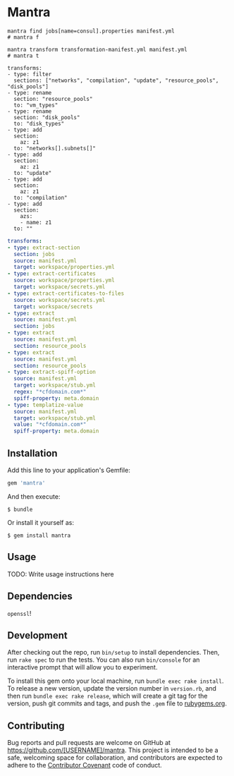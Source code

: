 # Mantra

```
mantra find jobs[name=consul].properties manifest.yml
# mantra f
```

```
mantra transform transformation-manifest.yml manifest.yml
# mantra t
```

```
transforms:
- type: filter
  sections: ["networks", "compilation", "update", "resource_pools", "disk_pools"]
- type: rename
  section: "resource_pools"
  to: "vm_types"
- type: rename
  section: "disk_pools"
  to: "disk_types"
- type: add
  section:
    az: z1
  to: "networks[].subnets[]"
- type: add
  section:
    az: z1
  to: "update"
- type: add
  section:
    az: z1
  to: "compilation"
- type: add
  section:
    azs:
    - name: z1
  to: ""
```


```yaml
transforms:
- type: extract-section
  section: jobs
  source: manifest.yml
  target: workspace/properties.yml  
- type: extract-certificates
  source: workspace/properties.yml
  target: workspace/secrets.yml
- type: extract-certificates-to-files
  source: workspace/secrets.yml
  target: workspace/secrets
- type: extract
  source: manifest.yml
  section: jobs
- type: extract
  source: manifest.yml
  section: resource_pools
- type: extract
  source: manifest.yml
  section: resource_pools
- type: extract-spiff-option
  source: manifest.yml
  target: workspace/stub.yml
  regex: "*cfdomain.com*"
  spiff-property: meta.domain
- type: templatize-value
  source: manifest.yml
  target: workspace/stub.yml
  value: "*cfdomain.com*"
  spiff-property: meta.domain
```


## Installation

Add this line to your application's Gemfile:

```ruby
gem 'mantra'
```

And then execute:

    $ bundle

Or install it yourself as:

    $ gem install mantra

## Usage

TODO: Write usage instructions here

## Dependencies

`openssl`!

## Development

After checking out the repo, run `bin/setup` to install dependencies. Then, run `rake spec` to run the tests. You can also run `bin/console` for an interactive prompt that will allow you to experiment.

To install this gem onto your local machine, run `bundle exec rake install`. To release a new version, update the version number in `version.rb`, and then run `bundle exec rake release`, which will create a git tag for the version, push git commits and tags, and push the `.gem` file to [rubygems.org](https://rubygems.org).

## Contributing

Bug reports and pull requests are welcome on GitHub at https://github.com/[USERNAME]/mantra. This project is intended to be a safe, welcoming space for collaboration, and contributors are expected to adhere to the [Contributor Covenant](http://contributor-covenant.org) code of conduct.


